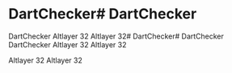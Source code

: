 # DartChecker# DartChecker
DartChecker
Altlayer 32
Altlayer 32# DartChecker# DartChecker
DartChecker
Altlayer 32
Altlayer 32

Altlayer 32
Altlayer 32
